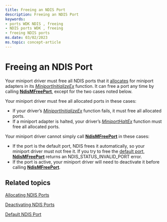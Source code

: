 ```yaml
---
title: Freeing an NDIS Port
description: Freeing an NDIS Port
keywords:
- ports WDK NDIS , freeing
- NDIS ports WDK , freeing
- freeing NDIS ports
ms.date: 03/02/2023
ms.topic: concept-article
---
```


# Freeing an NDIS Port





Your miniport driver must free all NDIS ports that it [allocates](allocating-an-ndis-port.md) for miniport adapters in its [*MiniportInitializeEx*](/windows-hardware/drivers/ddi/ndis/nc-ndis-miniport_initialize) function. It can free a port any time by calling [**NdisMFreePort**](/windows-hardware/drivers/ddi/ndis/nf-ndis-ndismfreeport), except for the two cases noted below.

Your miniport driver must free all allocated ports in these cases:

-   If your driver’s [*MiniportInitializeEx*](/windows-hardware/drivers/ddi/ndis/nc-ndis-miniport_initialize) function fails, it must free all allocated ports.
-   If a miniport adapter is halted, your driver’s [*MiniportHaltEx*](/windows-hardware/drivers/ddi/ndis/nc-ndis-miniport_halt) function must free all allocated ports.

Your miniport driver cannot simply call [**NdisMFreePort**](/windows-hardware/drivers/ddi/ndis/nf-ndis-ndismfreeport) in these cases:

-   If the port is the default port, NDIS frees it automatically, so your miniport driver must not free it. If you try to free the [default port](default-ndis-port.md), [**NdisMFreePort**](/windows-hardware/drivers/ddi/ndis/nf-ndis-ndismfreeport) returns an NDIS\_STATUS\_INVALID\_PORT error.
-   If the port is active, your miniport driver will need to deactivate it before calling [**NdisMFreePort**](/windows-hardware/drivers/ddi/ndis/nf-ndis-ndismfreeport).

## Related topics


[Allocating NDIS Ports](allocating-an-ndis-port.md)

[Deactivating NDIS Ports](deactivating-an-ndis-port.md)

[Default NDIS Port](default-ndis-port.md)

 

